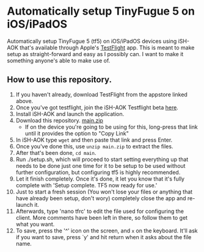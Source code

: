 # Automatically setup TinyFugue 5 on iOS/iPadOS

Automatically setup TinyFugue 5 (tf5) on iOS/iPadOS devices using iSH-AOK that's available through Apple's [TestFlight](https://apps.apple.com/us/app/testflight/id899247664/) app.
This is meant to make setup as straight-forward and easy as I possibly can. I want to make it something anyone's able to make use of.

## How to use this repository.

1. If you haven't already, download TestFlight from the appstore linked above.
2. Once you've got testflight, join the iSH-AOK Testflight beta [here](https://testflight.apple.com/join/X1flyiqE).
3. Install iSH-AOK and launch the application.
4. Download this repository. [main.zip](https://github.com/baddylan/automatic-ios-setup-tf5/archive/refs/heads/main.zip)
   * If on the device you're going to be using for this, long-press that link until it provides the option to "Copy Link"
5. In iSH-AOK type `wget` and then paste that link and press Enter.
6. Once you've done this, use `unzip main.zip` to extract the files.
7. After that's been done, `cd main`.
8. Run ./setup.sh, which will proceed to start setting everything up that needs to be done just one time for it to be setup to be used without further configuration, but
   configuring tf5 is highly recommended.
9. Let it finish completely. Once it's done, it let you know that it's fully complete with 'Setup complete. TF5 now ready for use.'
10. Just to start a fresh session (You won't lose your files or anything that have already been setup, don't wory) completely close the app and re-launch it.
11. Afterwards, type 'nano tfrc' to edit the file used for configuring the client. More comments have been left in there, so follow them to get what you want.
12. To save, press the '^' icon on the screen, and `x` on the keyboard. It'll ask if you want to save, press `y' and hit return when it asks about the file name.
